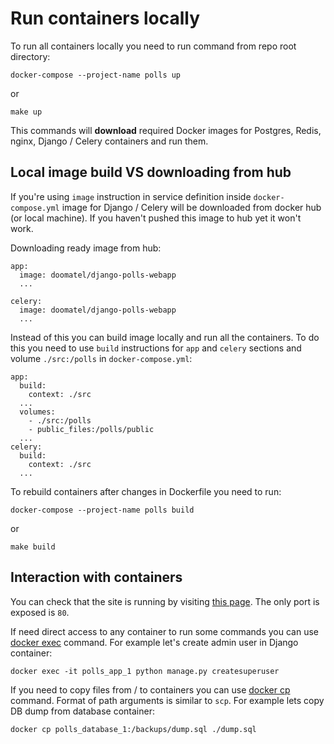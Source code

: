 Run containers locally
======================

To run all containers locally you need to run command from repo root directory:

```
docker-compose --project-name polls up
```

or

```
make up
```

This commands will **download** required Docker images for Postgres, Redis, nginx, Django / Celery containers and run them.

Local image build VS downloading from hub
-----------------------------------------

If you're using `image` instruction in service definition inside `docker-compose.yml` image for Django / Celery will be downloaded from docker hub (or local machine). If you haven't pushed this image to hub yet it won't work.

Downloading ready image from hub:

```
app:
  image: doomatel/django-polls-webapp
  ...

celery:
  image: doomatel/django-polls-webapp
  ...
```

Instead of this you can build image locally and run all the containers. To do this you need to use `build` instructions for `app` and `celery` sections and volume `./src:/polls` in `docker-compose.yml`:

```
app:
  build:
    context: ./src
  ...
  volumes:
    - ./src:/polls
    - public_files:/polls/public
  ...  
celery:
  build:
    context: ./src
  ...
```

To rebuild containers after changes in Dockerfile you need to run:


```
docker-compose --project-name polls build
```

or

```
make build
```

Interaction with containers
---------------------------

You can check that the site is running by visiting [this page](http://127.0.0.1/). The only port is exposed is `80`.

If need direct access to any container to run some commands you can use [docker exec](https://docs.docker.com/engine/reference/commandline/exec/) command. For example let's create admin user in Django container:

```
docker exec -it polls_app_1 python manage.py createsuperuser
```

If you need to copy files from / to containers you can use [docker cp](https://docs.docker.com/engine/reference/commandline/cp/) command. Format of path arguments is similar to `scp`. For example lets copy DB dump from database container:

```
docker cp polls_database_1:/backups/dump.sql ./dump.sql
```

